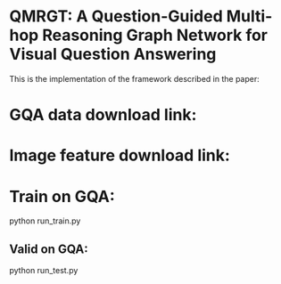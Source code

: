 # QMRGT: A Question-Guided Multi-hop Reasoning Graph Network for Visual Question Answering
This is the implementation of the framework described in the paper:

# GQA data download link:

# Image feature download link:

# Train on GQA:
python run_train.py

## Valid on GQA:
python run_test.py
